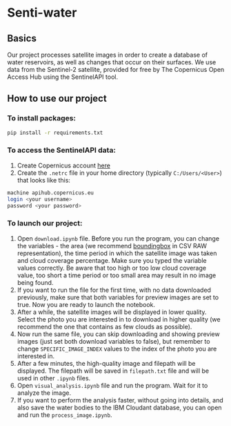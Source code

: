 # Senti-water
## Basics
Our project processes satellite images in order to create a database of water reservoirs, as well as changes that occur on their surfaces.
We use data from the Sentinel-2 satellite, provided for free by The Copernicus Open Access Hub using the SentinelAPI tool.
## How to use our project
### To install packages:
```bash
pip install -r requirements.txt
```
### To access the SentinelAPI data:
1. Create Copernicus account [here](https://scihub.copernicus.eu/userguide/SelfRegistration)
2. Create the `.netrc` file in your home directory (typically `C:/Users/<User>`) that looks like this:
```bash
machine apihub.copernicus.eu
login <your username>
password <your password>
```
### To launch our project:
1. Open `download.ipynb` file. Before you run the program, you can change the variables - the area (we recommend [boundingbox](https://boundingbox.klokantech.com/) in CSV RAW representation), the time period in which the satellite image was taken and cloud coverage percentage. Make sure you typed the variable values correctly. Be aware that too high or too low cloud coverage value, too short a time period or too small area may result in no image being found.
2. If you want to run the file for the first time, with no data downloaded previously, make sure that both variables for preview images are set to true. Now you are ready to launch the notebook.
3. After a while, the satellite images will be displayed in lower quality. Select the photo you are interested in to download in higher quality (we recommend the one that contains as few clouds as possible). 
4. Now run the same file, you can skip downloading and showing preview images (just set both download variables to false), but remember to change ```SPECIFIC_IMAGE_INDEX``` values to the index of the photo you are interested in.
5. After a few minutes, the high-quality image and filepath will be displayed. The filepath will be saved in `filepath.txt` file and will be used in other `.ipynb` files.
6. Open `visual_analysis.ipynb` file and run the program. Wait for it to analyze the image.
7. If you want to perform the analysis faster, without going into details, and also save the water bodies to the IBM Cloudant database, you can open and run the `process_image.ipynb`. 
